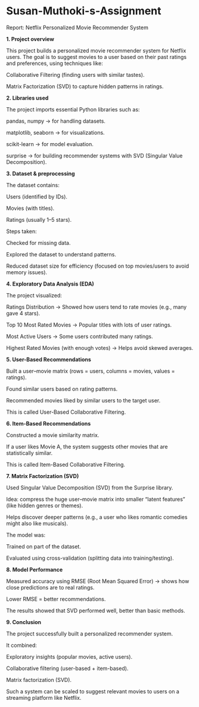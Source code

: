 # Susan-Muthoki-s-Assignment
Report: Netflix Personalized Movie Recommender System

**1. Project overview**

This project builds a personalized movie recommender system for Netflix users.
The goal is to suggest movies to a user based on their past ratings and preferences, using techniques like:

Collaborative Filtering (finding users with similar tastes).

Matrix Factorization (SVD) to capture hidden patterns in ratings.

**2. Libraries used**

The project imports essential Python libraries such as:

pandas, numpy → for handling datasets.

matplotlib, seaborn → for visualizations.

scikit-learn → for model evaluation.

surprise → for building recommender systems with SVD (Singular Value Decomposition).

**3. Dataset & preprocessing**

The dataset contains:

Users (identified by IDs).

Movies (with titles).

Ratings (usually 1–5 stars).

Steps taken:

Checked for missing data.

Explored the dataset to understand patterns.

Reduced dataset size for efficiency (focused on top movies/users to avoid memory issues).

**4. Exploratory Data Analysis (EDA)**

The project visualized:

Ratings Distribution → Showed how users tend to rate movies (e.g., many gave 4 stars).

Top 10 Most Rated Movies → Popular titles with lots of user ratings.

Most Active Users → Some users contributed many ratings.

Highest Rated Movies (with enough votes) → Helps avoid skewed averages.

**5. User-Based Recommendations**

Built a user–movie matrix (rows = users, columns = movies, values = ratings).

Found similar users based on rating patterns.

Recommended movies liked by similar users to the target user.

This is called User-Based Collaborative Filtering.

**6. Item-Based Recommendations**

Constructed a movie similarity matrix.

If a user likes Movie A, the system suggests other movies that are statistically similar.

This is called Item-Based Collaborative Filtering.

**7. Matrix Factorization (SVD)**

Used Singular Value Decomposition (SVD) from the Surprise library.

Idea: compress the huge user–movie matrix into smaller “latent features” (like hidden genres or themes).

Helps discover deeper patterns (e.g., a user who likes romantic comedies might also like musicals).

The model was:

Trained on part of the dataset.

Evaluated using cross-validation (splitting data into training/testing).

**8. Model Performance**

Measured accuracy using RMSE (Root Mean Squared Error) → shows how close predictions are to real ratings.

Lower RMSE = better recommendations.

The results showed that SVD performed well, better than basic methods.

**9. Conclusion**

The project successfully built a personalized recommender system.

It combined:

Exploratory insights (popular movies, active users).

Collaborative filtering (user-based + item-based).

Matrix factorization (SVD).

Such a system can be scaled to suggest relevant movies to users on a streaming platform like Netflix.
